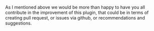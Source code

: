 
As I mentioned above we would be more than happy to have you all contribute in the improvement of this plugin, that could be in terms of creating pull request, or issues via github, or recommendations and suggestions.

